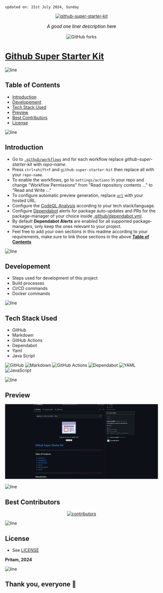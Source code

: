     updated on: 21st July 2024, Sunday

<div align=center>
    <a href="https://github.com/warmachine028/github-super-starter-kit">
        <img width="200" src="https://img.icons8.com/?size=1000&id=46874" alt="github-super-starter-kit">
    </a>
    <p style="font-family: roboto, calibri; font-size:12pt; font-style:italic"> A good one liner description here </p>
    <a src="https://github.com/warmachine028/github-super-starter-kit/forks">
        <img alt="GitHub forks" src="https://img.shields.io/github/forks/warmachine028/github-super-starter-kit">
    </a>
</div>

# [Github Super Starter Kit](https://github.com/warmachine028/github-super-starter-kit)

![line]

## Table of Contents

- [Introduction](#introduction)
- [Developement](#developement)
- [Tech Stack Used](#tech-stack-used)
- [Preview](#preview)
- [Best Contributors](#best-contributors)
- [License](#license)

![line]

## Introduction

- Go to [`.github/workflows`](.github/workflows) and for each workflow replace *github-super-starter-kit* with *repo-name*.
- Press `ctrl+shift+F` and `github-super-starter-kit` then replace all with your `repo-name`.
- To enable the workflows, go to `settings/actions` in your repo and change "Workflow Permissions" from "Read repository contents ..." to "Read and Write ..."
- To configure automatic preview generation, replace [`url`](.github/take-snapshot.mjs#L5) with your hosted URL.
- Configure the [CodeQL Analysis](.github/workflows/codeql-analysis.yml) according to your tech stack/language.
- Configure [Dependabot](https://github.com/dependabot) alerts for package auto-updates and PRs for the package-manager of your choice inside [.github/dependabot.yml](.github/dependabot.yml).
- By default **Dependabot Alerts**  are enabled for all supported package-managers, only keep the ones relevant to your project.
- Feel free to add your own sections in this readme according to your requirements, make sure to link those sections in the above [**Table of Contents**](#table-of-contents)
  
![line]

## Developement

- Steps used for development of this project
- Build processes
- CI/CD commands
- Docker commands

![line]

## Tech Stack Used

- GitHub
- Markdown
- GitHub Actions
- Dependabot
- Yaml
- Java Script

![GitHub](https://img.shields.io/badge/github-%23121011.svg?style=for-the-badge&logo=github&logoColor=white) ![Markdown](https://img.shields.io/badge/markdown-%23000000.svg?style=for-the-badge&logo=markdown&logoColor=white) ![GitHub Actions](https://img.shields.io/badge/github%20actions-%232671E5.svg?style=for-the-badge&logo=githubactions&logoColor=white) ![Dependabot](https://img.shields.io/badge/dependabot-025E8C?style=for-the-badge&logo=dependabot&logoColor=white) ![YAML](https://img.shields.io/badge/yaml-%23ffffff.svg?style=for-the-badge&logo=yaml&logoColor=151515) ![JavaScript](https://img.shields.io/badge/javascript-%23323330.svg?style=for-the-badge&logo=javascript&logoColor=%23F7DF1E)

![line]

## Preview

![Snapshot](.github/preview.png)

![line]

## Best Contributors

<div align="center">
    <a  href="https://github.com/warmachine028/github-super-starter-kit/graphs/contributors">
        <img src="https://contrib.rocks/image?repo=warmachine028/github-super-starter-kit" alt="contributors" />
    </a>
</div>

![line]

## License

- See [LICENSE]

**Pritam, 2024**

![line]

## Thank you, everyone 💚

[markdown badges]: https://github.com/Ileriayo/markdown-badges
[line]: https://user-images.githubusercontent.com/75939390/137615281-3a875960-92cc-407f-97fe-fd2319bdb252.png
[License]: https://github.com/warmachine028/github-super-starter-kit/blob/main/LICENSE

<!-- 21/07/24 -->
